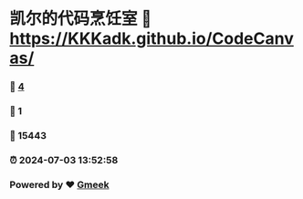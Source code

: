 # 凯尔的代码烹饪室 :link: https://KKKadk.github.io/CodeCanvas/
### :page_facing_up: [4](https://KKKadk.github.io/CodeCanvas.github.io/tag.html) 
### :speech_balloon: 1 
### :hibiscus: 15443 
### :alarm_clock: 2024-07-03 13:52:58 
### Powered by :heart: [Gmeek](https://github.com/Meekdai/Gmeek)
